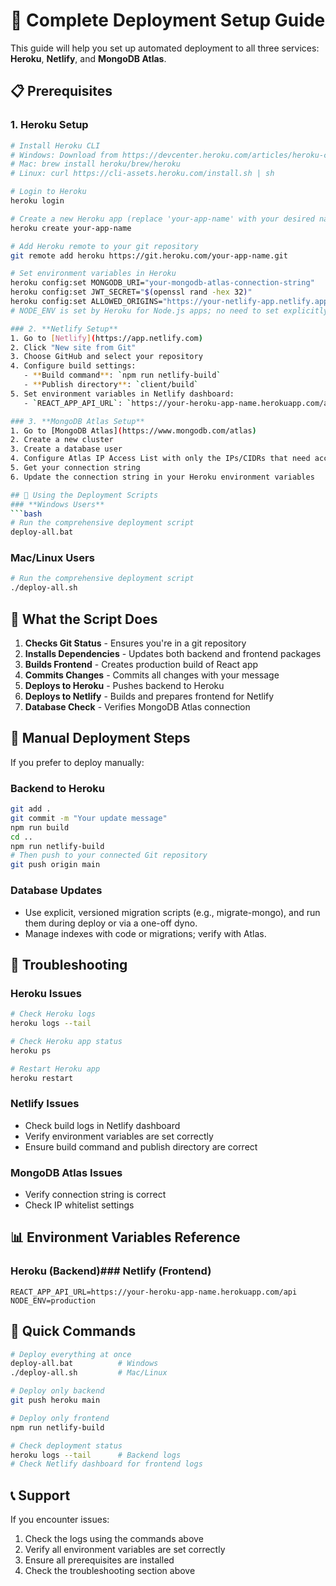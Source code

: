 # 🚀 Complete Deployment Setup Guide

This guide will help you set up automated deployment to all three services: **Heroku**, **Netlify**, and **MongoDB Atlas**.

## 📋 Prerequisites

### 1. **Heroku Setup**
```bash
# Install Heroku CLI
# Windows: Download from https://devcenter.heroku.com/articles/heroku-cli
# Mac: brew install heroku/brew/heroku
# Linux: curl https://cli-assets.heroku.com/install.sh | sh

# Login to Heroku
heroku login

# Create a new Heroku app (replace 'your-app-name' with your desired name)
heroku create your-app-name

# Add Heroku remote to your git repository
git remote add heroku https://git.heroku.com/your-app-name.git

# Set environment variables in Heroku
heroku config:set MONGODB_URI="your-mongodb-atlas-connection-string"
heroku config:set JWT_SECRET="$(openssl rand -hex 32)"
heroku config:set ALLOWED_ORIGINS="https://your-netlify-app.netlify.app,https://another-domain.com"
# NODE_ENV is set by Heroku for Node.js apps; no need to set explicitly.

### 2. **Netlify Setup**
1. Go to [Netlify](https://app.netlify.com)
2. Click "New site from Git"
3. Choose GitHub and select your repository
4. Configure build settings:
   - **Build command**: `npm run netlify-build`
   - **Publish directory**: `client/build`
5. Set environment variables in Netlify dashboard:
   - `REACT_APP_API_URL`: `https://your-heroku-app-name.herokuapp.com/api`

### 3. **MongoDB Atlas Setup**
1. Go to [MongoDB Atlas](https://www.mongodb.com/atlas)
2. Create a new cluster
3. Create a database user
4. Configure Atlas IP Access List with only the IPs/CIDRs that need access (avoid 0.0.0.0/0).
5. Get your connection string
6. Update the connection string in your Heroku environment variables

## 🚀 Using the Deployment Scripts
### **Windows Users**
```bash
# Run the comprehensive deployment script
deploy-all.bat
```

### **Mac/Linux Users**
```bash
# Run the comprehensive deployment script
./deploy-all.sh
```

## 📝 What the Script Does

1. **Checks Git Status** - Ensures you're in a git repository
2. **Installs Dependencies** - Updates both backend and frontend packages
3. **Builds Frontend** - Creates production build of React app
4. **Commits Changes** - Commits all changes with your message
5. **Deploys to Heroku** - Pushes backend to Heroku
6. **Deploys to Netlify** - Builds and prepares frontend for Netlify
7. **Database Check** - Verifies MongoDB Atlas connection

## 🔧 Manual Deployment Steps

If you prefer to deploy manually:

### **Backend to Heroku**
```bash
git add .
git commit -m "Your update message"
npm run build
cd ..
npm run netlify-build
# Then push to your connected Git repository
git push origin main
```

### **Database Updates**
- Use explicit, versioned migration scripts (e.g., migrate-mongo), and run them during deploy or via a one-off dyno.
- Manage indexes with code or migrations; verify with Atlas.

## 🐛 Troubleshooting

### **Heroku Issues**
```bash
# Check Heroku logs
heroku logs --tail

# Check Heroku app status
heroku ps

# Restart Heroku app
heroku restart
```

### **Netlify Issues**
- Check build logs in Netlify dashboard
- Verify environment variables are set correctly
- Ensure build command and publish directory are correct

### **MongoDB Atlas Issues**
- Verify connection string is correct
- Check IP whitelist settings

## 📊 Environment Variables Reference

### **Heroku (Backend)**### **Netlify (Frontend)**
```
REACT_APP_API_URL=https://your-heroku-app-name.herokuapp.com/api
NODE_ENV=production
```

## 🎯 Quick Commands

```bash
# Deploy everything at once
deploy-all.bat          # Windows
./deploy-all.sh         # Mac/Linux

# Deploy only backend
git push heroku main

# Deploy only frontend
npm run netlify-build

# Check deployment status
heroku logs --tail      # Backend logs
# Check Netlify dashboard for frontend logs
```

## 📞 Support

If you encounter issues:
1. Check the logs using the commands above
2. Verify all environment variables are set correctly
3. Ensure all prerequisites are installed
4. Check the troubleshooting section above

